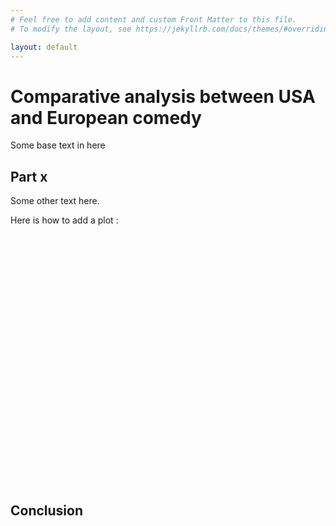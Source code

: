 ```yaml
---
# Feel free to add content and custom Front Matter to this file.
# To modify the layout, see https://jekyllrb.com/docs/themes/#overriding-theme-defaults

layout: default
---
```

# Comparative analysis between USA and European comedy 

Some base text in here

## Part x

Some other text here.

Here is how to add a plot :

<!-- ATTENTION il faut que 'basic-plot' corresponde à l'argument de newPlot() dans basic_plot.js !! -->
<div id="basic-plot" style="width: 600px; height: 400px;"></div>
<script src="{{ '/assets/js/basic_plot.js' | relative_url }}"></script>


## Conclusion

